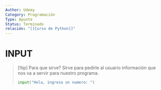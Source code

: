 ```yaml
---
Author: Udemy
Category: Programación
Type: Apunte
Status: Terminado
relación: "[[Curso de Python]]"
---
```

# INPUT
>[!tip] Para que sirve?
>Sirve para pedirle al usuario información que nos va a servir para nuestro programa.
>```python
>input("Hola, ingresa un numero: ")
>```

